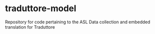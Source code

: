 # traduttore-model
Repository for code pertaining to the ASL Data collection and embedded translation for Traduttore
